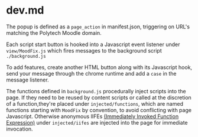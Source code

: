 # dev.md

The popup is defined as a `page_action` in manifest.json, triggering on URL's matching the Polytech Moodle domain.

Each script start button is hooked into a Javascript event listener under `view/MoodFix.js` which fires messages to the background script `./background.js`

To add features, create another HTML button along with its Javascript hook, send your message through the chrome runtime and add a `case` in the message listener.

The functions defined in `background.js` procedurally inject scripts into the page. If they need to be reused by content scripts or called at the discretion of a function,they're placed under `injected/functions`, which are named functions starting with `MoodFix` by convention, to avoid conflicting with page Javascript. Otherwise anonymous IIFEs [(Immediately Invoked Function Expression)](https://developer.mozilla.org/en-US/docs/Glossary/IIFE) under `injected/iifes` are injected into the page for immediate invocation.